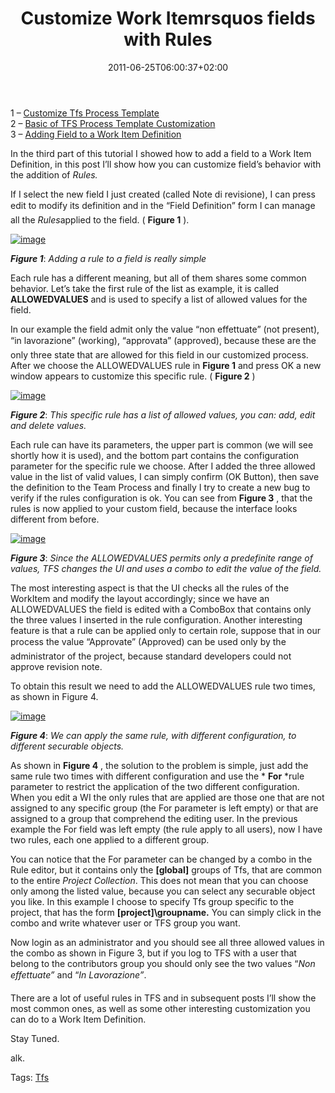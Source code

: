 ﻿---
title: "Customize Work Itemrsquos fields with Rules"
description: ""
date: 2011-06-25T06:00:37+02:00
draft: false
tags: [ALM,Tfs]
categories: [Team Foundation Server]
---
1 – [Customize Tfs Process Template](http://www.codewrecks.com/blog/index.php/2011/06/22/customize-tfs-process-template/)  
2 – [Basic of TFS Process Template Customization](http://www.codewrecks.com/blog/index.php/2011/06/23/basic-of-tfs-process-template-customization/)  
3 – [Adding Field to a Work Item Definition](http://www.codewrecks.com/blog/index.php/2011/06/24/customization-of-tfs-process-template-adding-field-to-a-work-item-definition/)

In the third part of this tutorial I showed how to add a field to a Work Item Definition, in this post I’ll show how you can customize field’s behavior with the addition of *Rules.*

If I select the new field I just created (called Note di revisione), I can press edit to modify its definition and in the “Field Definition” form I can manage all the *Rules*applied to the field. ( **Figure 1** ).

[![image](http://www.codewrecks.com/blog/wp-content/uploads/2011/06/image_thumb25.png "image")](http://www.codewrecks.com/blog/wp-content/uploads/2011/06/image25.png)

 ***Figure 1***: *Adding a rule to a field is really simple*

Each rule has a different meaning, but all of them shares some common behavior. Let’s take the first rule of the list as example, it is called  **ALLOWEDVALUES** and is used to specify a list of allowed values for the field.

In our example the field admit only the value “non effettuate” (not present), “in lavorazione” (working), “approvata” (approved), because these are the only three state that are allowed for this field in our customized process. After we choose the ALLOWEDVALUES rule in  **Figure 1** and press OK a new window appears to customize this specific rule. ( **Figure 2** )

[![image](http://blogs.ugidotnet.org/images/blogs_ugidotnet_org/rgm/Windows-Live-Writer/106eec0264a9_11177/image_thumb_1.png "image")](http://blogs.ugidotnet.org/images/blogs_ugidotnet_org/rgm/Windows-Live-Writer/106eec0264a9_11177/image_4.png)

 ***Figure 2***: *This specific rule has a list of allowed values, you can: add, edit and delete values.*

Each rule can have its parameters, the upper part is common (we will see shortly how it is used), and the bottom part contains the configuration parameter for the specific rule we choose. After I added the three allowed value in the list of valid values, I can simply confirm (OK Button), then save the definition to the Team Process and finally I try to create a new bug to verify if the rules configuration is ok. You can see from  **Figure 3** , that the rules is now applied to your custom field, because the interface looks different from before.

[![image](http://www.codewrecks.com/blog/wp-content/uploads/2011/06/image_thumb26.png "image")](http://www.codewrecks.com/blog/wp-content/uploads/2011/06/image26.png)

 ***Figure 3***: *Since the ALLOWEDVALUES permits only a predefinite range of values, TFS changes the UI and uses a combo to edit the value of the field.*

The most interesting aspect is that the UI checks all the rules of the WorkItem and modify the layout accordingly; since we have an ALLOWEDVALUES the field is edited with a ComboBox that contains only the three values I inserted in the rule configuration. Another interesting feature is that a rule can be applied only to certain role, suppose that in our process the value “Approvate” (Approved) can be used only by the administrator of the project, because standard developers could not approve revision note.

To obtain this result we need to add the ALLOWEDVALUES rule two times, as shown in Figure 4.

[![image](http://www.codewrecks.com/blog/wp-content/uploads/2011/06/image_thumb27.png "image")](http://www.codewrecks.com/blog/wp-content/uploads/2011/06/image27.png)

 ***Figure 4***: *We can apply the same rule, with different configuration, to different securable objects.*

As shown in  **Figure 4** , the solution to the problem is simple, just add the same rule two times with different configuration and use the * **For** *rule parameter to restrict the application of the two different configuration. When you edit a WI the only rules that are applied are those one that are not assigned to any specific group (the For parameter is left empty) or that are assigned to a group that comprehend the editing user. In the previous example the For field was left empty (the rule apply to all users), now I have two rules, each one applied to a different group.

You can notice that the For parameter can be changed by a combo in the Rule editor, but it contains only the  **[global]** groups of Tfs, that are common to the entire *Project Collection*. This does not mean that you can choose only among the listed value, because you can select any securable object you like. In this example I choose to specify Tfs group specific to the project, that has the form  **[project]\groupname.** You can simply click in the combo and write whatever user or TFS group you want.

Now login as an administrator and you should see all three allowed values in the combo as shown in Figure 3, but if you log to TFS with a user that belong to the contributors group you should only see the two values “*Non effettuate”* and “*In Lavorazione”*.

There are a lot of useful rules in TFS and in subsequent posts I’ll show the most common ones, as well as some other interesting customization you can do to a Work Item Definition.

Stay Tuned.

alk.

Tags: [Tfs](http://technorati.com/tag/Tfs)
